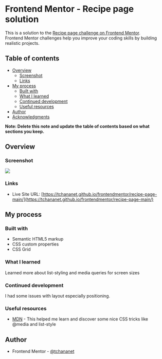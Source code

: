 # Frontend Mentor - Recipe page solution

This is a solution to the [Recipe page challenge on Frontend Mentor](https://www.frontendmentor.io/challenges/recipe-page-KiTsR8QQKm). Frontend Mentor challenges help you improve your coding skills by building realistic projects.

## Table of contents

- [Overview](#overview)
  - [Screenshot](#screenshot)
  - [Links](#links)
- [My process](#my-process)
  - [Built with](#built-with)
  - [What I learned](#what-i-learned)
  - [Continued development](#continued-development)
  - [Useful resources](#useful-resources)
- [Author](#author)
- [Acknowledgments](#acknowledgments)

**Note: Delete this note and update the table of contents based on what sections you keep.**

## Overview

### Screenshot

![](/design/screenshot.jpeg)

### Links

- Live Site URL: [https://tchananet.github.io/frontendmentor/recipe-page-main/](https://tchananet.github.io/frontendmentor/recipe-page-main/)

## My process

### Built with

- Semantic HTML5 markup
- CSS custom properties
- CSS Grid

### What I learned

Learned more about list-styling and media queries for screen sizes

### Continued development

I had some issues with layout especially positioning.

### Useful resources

- [MDN](https://developer.mozilla.org/en-US/docs/Web/CSS) - This helped me learn and discover some nice CSS tricks like @media and list-style

## Author

<!-- - Website - [Add your name here](https://www.your-site.com) -->

- Frontend Mentor - [@tchananet](https://www.frontendmentor.io/profile/tchananet)
<!-- - Twitter - [@yourusername](https://www.twitter.com/yourusername) -->
